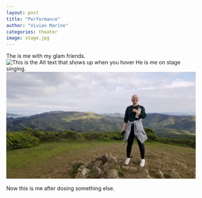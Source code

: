 ```yaml
---
layout: post
title: "Performance"
author: "Vivian Marino"
categories: theater
image: stage.jpg
---
```


The is me with my glam friends.
![This is the Alt text that shows up when you hover](./assets/img/sanfrancisco.jpg)
He is me on stage singing. 
![This is the Alt text that shows up when you hover](./assets/img/marin.jpg)

Now this is me after dosing something else.
